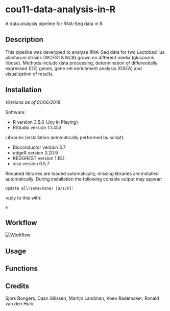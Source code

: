 # cou11-data-analysis-in-R
A data analysis pipeline for RNA-Seq data in R

<h2>Description</h2>
This pipeline was developed to analyze RNA-Seq data for two Lactobacillus plantarum strains (WCFS1 & NC8) grown on different media (glucose & ribose). Methods include data processing, determination of differentially expressed (DE) genes, gene set enrichment analysis (GSEA) and visualization of results.

<h2>Installation</h2>

_Versions as of 01/06/2018_

Software:

* R version 3.5.0 (Joy in Playing)
* RStudio version 1.1.453

Libraries (installation automatically performed by script):

* Bioconductor version 3.7
* edgeR version 3.20.9
* KEGGREST version 1.18.1
* xlsx version 0.5.7

Required libraries are loaded automatically, missing libraries are installed automatically. During installation the following console output may appear:

```Update all/some/none? [a/s/n]:```

reply to this with:

```a```

<h2>Workflow</h2>

![Workflow](https://raw.github.com/kjradem/cou11-data-analysis-in-R/master/Data/Legend.png)

<h2>Usage</h2>

<h2>Functions</h2>

<h2>Credits</h2>

Sjors Bongers, Daan Gilissen, Martijn Landman, Koen Rademaker, Ronald van den Hurk
